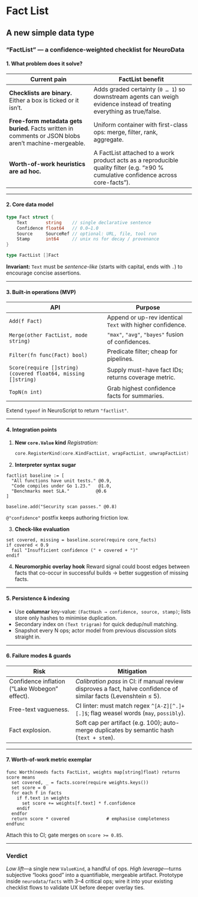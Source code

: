 # Fact List

## A new simple data type

### “FactList” — a confidence-weighted checklist for NeuroData

#### 1. What problem does it solve?

| Current pain                                                                                          | FactList benefit                                                                                                                    |
| ----------------------------------------------------------------------------------------------------- | ----------------------------------------------------------------------------------------------------------------------------------- |
| **Checklists are binary.** Either a box is ticked or it isn’t.                                        | Adds graded certainty (`0 … 1`) so downstream agents can weigh evidence instead of treating everything as true/false.               |
| **Free-form metadata gets buried.** Facts written in comments or JSON blobs aren’t machine-mergeable. | Uniform container with first-class ops: merge, filter, rank, aggregate.                                                             |
| **Worth-of-work heuristics are ad hoc.**                                                              | A FactList attached to a work product acts as a reproducible quality filter (e.g. “≥90 % cumulative confidence across core-facts”). |

---

#### 2. Core data model

```go
type Fact struct {
    Text       string    // single declarative sentence
    Confidence float64   // 0.0–1.0
    Source     SourceRef // optional: URL, file, tool run
    Stamp      int64     // unix ns for decay / provenance
}

type FactList []Fact
```

**Invariant:** `Text` must be *sentence-like* (starts with capital, ends with `.`) to encourage concise assertions.

---

#### 3. Built-in operations (MVP)

| API                                                           | Purpose                                                   |
| ------------------------------------------------------------- | --------------------------------------------------------- |
| `Add(f Fact)`                                                 | Append or up-rev identical `Text` with higher confidence. |
| `Merge(other FactList, mode string)`                          | `"max"`, `"avg"`, `"bayes"` fusion of confidences.        |
| `Filter(fn func(Fact) bool)`                                  | Predicate filter; cheap for pipelines.                    |
| `Score(require []string) (covered float64, missing []string)` | Supply must-have fact IDs; returns coverage metric.       |
| `TopN(n int)`                                                 | Grab highest confidence facts for summaries.              |

Extend `typeof` in NeuroScript to return `"factlist"`.

---

#### 4. Integration points

1. **New `core.Value` kind**
   *Registration:*

   ```go
   core.RegisterKind(core.KindFactList, wrapFactList, unwrapFactList)
   ```

2. **Interpreter syntax sugar**

```neuroscript
factlist baseline := [
  "All functions have unit tests." @0.9,
  "Code compiles under Go 1.23."   @1.0,
  "Benchmarks meet SLA."          @0.6
]

baseline.add("Security scan passes." @0.8)
```

`@"confidence"` postfix keeps authoring friction low.

3. **Check-like evaluation**

```neuroscript
set covered, missing = baseline.score(require core_facts)
if covered < 0.9
  fail "Insufficient confidence (" + covered + ")"
endif
```

4. **Neuromorphic overlay hook**
   Reward signal could boost edges between facts that co-occur in successful builds → better suggestion of missing facts.

---

#### 5. Persistence & indexing

* Use **columnar** key-value: `(FactHash → confidence, source, stamp)`; lists store only hashes to minimise duplication.
* Secondary index on `(Text trigram)` for quick dedup/null matching.
* Snapshot every N ops; actor model from previous discussion slots straight in.

---

#### 6. Failure modes & guards

| Risk                                          | Mitigation                                                                                                        |
| --------------------------------------------- | ----------------------------------------------------------------------------------------------------------------- |
| Confidence inflation (“Lake Wobegon” effect). | *Calibration pass* in CI: if manual review disproves a fact, halve confidence of similar facts (Levenshtein ≤ 5). |
| Free-text vagueness.                          | CI linter: must match regex `^[A-Z][^.]+[.]$`; flag weasel words (`may`, `possibly`).                             |
| Fact explosion.                               | Soft cap per artifact (e.g. 100); auto-merge duplicates by semantic hash (`text + stem`).                         |

---

#### 7. Worth-of-work metric exemplar

```neuroscript
func Worth(needs facts FactList, weights map[string]float) returns score means
  set covered, _ = facts.score(require weights.keys())
  set score = 0
  for each f in facts
    if f.text in weights
      set score += weights[f.text] * f.confidence
    endif
  endfor
  return score * covered              # emphasise completeness
endfunc
```

Attach this to CI; gate merges on `score >= 0.85`.

---

### Verdict

*Low lift*—a single new `ValueKind`, a handful of ops.
*High leverage*—turns subjective “looks good” into a quantifiable, mergeable artifact.
Prototype inside `neurodata/facts` with 3–4 critical ops; wire it into your existing checklist flows to validate UX before deeper overlay ties.
